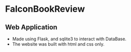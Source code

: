 # FalconBookReview
## Web Application
- Made using Flask, and sqlite3 to interact with DataBase.
- The website was built with html and css only.
